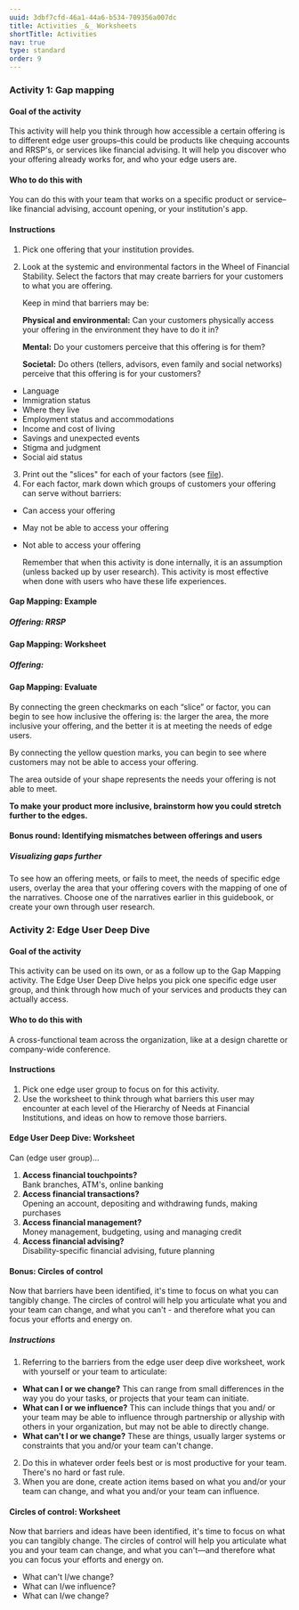 ```yaml
---
uuid: 3dbf7cfd-46a1-44a6-b534-709356a007dc
title: Activities _&_ Worksheets
shortTitle: Activities
nav: true
type: standard
order: 9
---
```

### Activity 1: Gap mapping

#### Goal of the activity

This activity will help you think through how accessible a certain offering is to different edge user groups–this could be products like chequing accounts and RRSP's, or services like financial advising. It will help you discover who your offering already works for, and who your edge users are.

#### Who to do this with

You can do this with your team that works on a specific product or service–like financial advising, account opening, or your institution's app.

#### Instructions

1. Pick one offering that your institution provides.
2. Look at the systemic and environmental factors in the Wheel of Financial Stability. Select the factors that may create barriers for your customers to what you are offering.

   Keep in mind that barriers may be:

   **Physical and environmental:** Can your customers physically access your offering in the environment they have to do it in?

   **Mental:** Do your customers perceive that this offering is for them?

   **Societal:** Do others (tellers, advisors, even family and social networks) perceive that this offering is for your customers?

- Language
- Immigration status
- Where they live
- Employment status and accommodations
- Income and cost of living
- Savings and unexpected events
- Stigma and judgment
- Social aid status

3. Print out the "slices" for each of your factors (see [file](#)).
4. For each factor, mark down which groups of customers your offering can serve without barriers:

- Can access your offering
- May not be able to access your offering
- Not able to access your offering

   Remember that when this activity is done internally, it is an assumption (unless backed up by user research). This activity is most effective when done with users who have these life experiences.

#### Gap Mapping: Example

##### Offering: RRSP

<!-- Filled in wheel diagram goes here. alt: A circle with three layers radiating out from the centre. A bidirectional arrow stretches from the centre to the edge of the circle. The inner layer is labelled least impacted. The outer layer is labelled most impacted. The circle is divided into eight slices, each representing one of the factors impacting financial stability. Each slice breaks down factors into three layers, from least to most impacted, describing the conditions of each. If an offering can be accessed under the conditions outlined in a layer for a given factor, it is marked with a checkmark. If it may be accessed, it is marked with a question mark. If it cannot be accessed, it is marked with an x. -->

#### Gap Mapping: Worksheet

##### Offering:

<!-- Blank wheel diagram goes here. Preview alt: Fillable wheel of financial stability -->

#### Gap Mapping: Evaluate

<!-- Wheel diagrams with overlays go here.
Wheel 1 alt: The wheel of financial stability. A circle with three layers radiating out from the centre divided into eight slices. Solid dots on one of the layers of each slice identify the level of impact for each factor where an offering can be accessed. Six of the dots are on the inner layer, showing that an offering can be accessed when individuals are least impacted by these six factors. Two of the dots are on the middle layer, showing that an offering can be accessed when individuals are somewhat impacted by the two factors. The dots are connected with a  line, creating an area at the centre.
Wheel 2 alt: The wheel of financial stability. A circle with three layers radiating out from the centre divided into eight slices. An area in the middle of the wheel connects solid dots on different levels for each factor, six of the solid dots are on the inner layer of least impact. Two of the dots are on the middle layer of some impact. Outlined dots on one of the layers of each slice identify the level of impact for each factor where an offering may be accessed. Two of the dots are on the inner layer, showing that an offering can be accessed when individuals are least impacted by these factors. Five of the dots are on the middle layers, showing that an offering can be accessed when individuals are somewhat impacted by these factors. One of the dots is on the out layer, showing that an offering can be accessed when individuals are most impacted by this factor. The outlined dots are connected with a line, creating an area around the central outliend area.
Wheel 3 alt: The wheel of financial stability. A circle with three layers radiating out from the centre divided into eight slices.Two areas at the centre of the circle are outlined in black, one that identifies the layers of impact factors that can be met by an offering. The other identifies the layers of impact that may be met by an offering. The area outside of the shape that outlines the levels of impact where needs are met by an offering is highlighted.
-->

By connecting the green checkmarks on each “slice” or factor, you can begin to see how inclusive the offering is: the larger the area, the more inclusive your offering, and the better it is at meeting the needs of edge users.

By connecting the yellow question marks, you can begin to see where customers may not be able to access your offering.

The area outside of your shape represents the needs your offering is not able to meet.

**To make your product more inclusive, brainstorm how you could stretch further to the edges.**

#### Bonus round: Identifying mismatches between offerings and users

##### Visualizing gaps further

To see how an offering meets, or fails to meet, the needs of specific edge users, overlay the area that your offering covers with the mapping of one of the narratives. Choose one of the narratives earlier in this guidebook, or create your own through user research.

<!-- Wheel diagram with narrative overlay goes here. alt: The wheel of financial stability. Solid green dots on one of the layers of each slice identify the level of impact for each factor where an offering can be accessed. Six of the dots are on the inner layer, showing that an offering can be accessed when individuals are least impacted by these six factors. Two of the dots are on the middle layer, showing that an offering can be accessed when individuals are somewhat impacted by the two factors. The dots are connected with a green line, creating a green area at the centre. Outlined yellow dots on one of the layers of each slice identify the level of impact for each factor where an offering may be accessed. Two of the dots are on the inner layer, showing that an offering can be accessed when individuals are least impacted by these factors. Five of the dots are on the middle layers, showing that an offering can be accessed when individuals are somewhat impacted by these factors. One of the dots is on the out layer, showing that an offering can be accessed when individuals are most impacted by this factor. The outlined dots are connected with a yellow line, creating a yellow area around the green area. A dashed line connects layers of each slice, showing where James falls on each of the factors. Parts of the dashed area fall outside of the shapes that represent the level of impact that are met by an offering, showing that an offering does not meet James’s needs in five of the eight factors.-->

### Activity 2: Edge User Deep Dive

#### Goal of the activity

This activity can be used on its own, or as a follow up to the Gap Mapping activity. The Edge User Deep Dive helps you pick one specific edge user group, and think through how much of your services and products they can actually access.

#### Who to do this with

A cross-functional team across the organization, like at a design charette or company-wide conference.

#### Instructions

1. Pick one edge user group to focus on for this activity.
2. Use the worksheet to think through what barriers this user may encounter at each level of the Hierarchy of Needs at Financial Institutions, and ideas on how to remove those barriers.

#### Edge User Deep Dive: Worksheet

Can (edge user group)…

<!-- Pyramid diagram goes here. alt empty -->

1. **Access financial touchpoints?**<br />
   Bank branches, ATM's, online banking
2. **Access financial transactions?**<br />
   Opening an account, depositing and withdrawing funds, making purchases
3. **Access financial management?**<br />
   Money management, budgeting, using and managing credit
4. **Access financial advising?**<br />
   Disability-specific financial advising, future planning

#### Bonus: Circles of control

Now that barriers have been identified, it's time to focus on what you can tangibly change. The circles of control will help you articulate what you and your team can change, and what you can't - and therefore what you can focus your efforts and energy on.

##### Instructions

1. Referring to the barriers from the edge user deep dive worksheet, work with yourself or your team to articulate:

- **What can I or we change?** This can range from small differences in the way you do your tasks, or projects that your team can initiate.
- **What can I or we influence?** This can include things that you and/ or your team may be able to influence through partnership or allyship with others in your organization, but may not be able to directly change.
- **What can't I or we change?** These are things, usually larger systems or constraints that you and/or your team can't change.

2. Do this in whatever order feels best or is most productive for your team. There's no hard or fast rule.
3. When you are done, create action items based on what you and/or your team can change, and what you and/or your team can influence.

#### Circles of control: Worksheet

Now that barriers and ideas have been identified, it's time to focus on what you can tangibly change. The circles of control will help you articulate what you and your team can change, and what you can't—and therefore what you can focus your efforts and energy on.

<!-- Circles of control diagram goes here. preview alt: Fillable circles of control diagram. -->

- What can't I/we change?
- What can I/we influence?
- What can I/we change?
